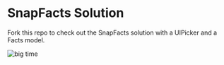 # SnapFacts Solution

Fork this repo to check out the SnapFacts solution with a UIPicker and a Facts model. 

![big time](http://gph.is/15uQpFo)

